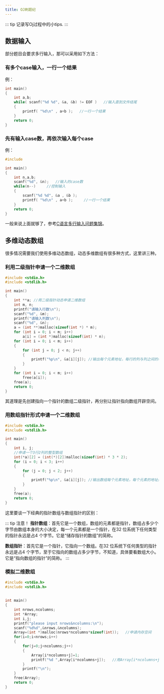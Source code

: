 ```yaml
---
title: OJ刷题纪
---
```



::: tip 
记录写Oj过程中的小tips.
:::

## 数据输入

部分题目会要求多行输入，那可以采用如下方法：

### 有多个case输入，一行一个结果

例：

```c
int main()
{
    int a,b;
    while( scanf("%d %d", &a, &b) != EOF )   //输入直到文件结尾
    {
        printf( "%d\n" , a+b );   //一行一个结果
    }
    return 0;
}
```

### 先有输入case数，再依次输入每个case

例：

```c
#include

int main()
{   
    int n,a,b;
    scanf("%d", &n);   //输入的case数
    while(n--)     //控制输入
    {   
        scanf("%d %d", &a , &b );
        printf( "%d\n" , a+b );     //一行一个结果
    }
    return 0;
}
```

一般来说上面就够了，参考[C语言多行输入问题集锦](https://blog.csdn.net/fgszdgbzdb/article/details/84879365)。

## 多维动态数组

很多情况需要我们使用多维动态数组，动态多维数组有很多种方式，这里讲三种。

### 利用二级指针申请一个二维数组

```c
#include <stdio.h>
#include <stdlib.h>

int main()
{
    int **a; //用二级指针动态申请二维数组
    int m, n;
    printf("请输入行数\n");
    scanf("%d", &m);
    printf("请输入列数\n");
    scanf("%d", &n);
    a = (int **)malloc(sizeof(int *) * m);
    for (int i = 0; i < m; i++)
        a[i] = (int *)malloc(sizeof(int) * n);
    for (int i = 0; i < m; i++)
    {
        for (int j = 0; j < n; j++)
        {
            printf("%p\n", &a[i][j]); //输出每个元素地址，每行的列与列之间的地址时连续的，行与行之间的地址不连续
        }
    }
    for (int i = 0; i < m; i++)
        free(a[i]);
    free(a);
    return 0;
}
```

其道理是先创建指向一个指针的数组二级指针，再分别让指针指向数组开辟空间。

### 用数组指针形式申请一个二维数组

```c
#include <stdio.h>
#include <stdlib.h>

int main()
{
    int i, j;
    //申请一个3行2列的整型数组
    int(*a)[2] = (int(*)[2])malloc(sizeof(int) * 3 * 2);
    for (i = 0; i < 3; i++)
    {
        for (j = 0; j < 2; j++)
        {
            printf("%p\n", &a[i][j]); //输出数组每个元素地址，每个元素的地址是连续的
        }
    }
    free(a);
    return 0;
}
```

这里要谈一下经典的指针数组与数组指针的区别：

::: tip 注意！
**指针数组**：首先它是一个数组，数组的元素都是指针，数组占多少个字节由数组本身的大小决定，每一个元素都是一个指针，在32 位系统下任何类型的指针永远是占4 个字节。它是“储存指针的数组”的简称。

**数组指针**：首先它是一个指针，它指向一个数组。在32 位系统下任何类型的指针永远是占4 个字节，至于它指向的数组占多少字节，不知道，具体要看数组大小。它是“指向数组的指针”的简称。
:::

### 模拟二维数组

```c
#include <stdio.h>
#include <stdlib.h>
 
 
int main()
{
    int nrows,ncolumns;
    int *Array;
    int i,j;
    printf("please input nrows&ncolumns:\n");
    scanf("%d%d",&nrows,&ncolumns);
    Array=(int *)malloc(nrows*ncolumns*sizeof(int));   //申请内存空间
    for(i=0;i<nrows;i++)
    {
        for(j=0;j<ncolumns;j++)
        {
            Array[i*ncolumns+j]=1;
            printf("%d ",Array[i*ncolumns+j]);   //用Array[i*ncolumns+j] 访问第i,j个成员
        }
        printf("\n");
    }
    free(Array);
    return 0;
}
```
